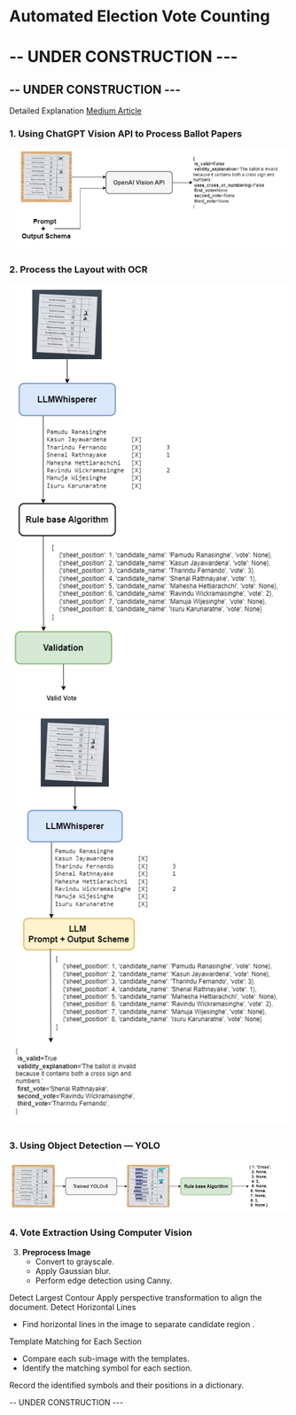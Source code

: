 # Automated Election Vote Counting
# -- UNDER CONSTRUCTION ---
## -- UNDER CONSTRUCTION ---




Detailed Explanation
[Medium Article](https://medium.com/@pamudu1111/automated-election-vote-counting-7b89900f7333)

### 1. Using ChatGPT Vision API to Process Ballot Papers
![Vision API](resources/LLM_proocessing.png)

### 2. Process the Layout with OCR
![Layout Processing](resources/LayoutParse.png)
![Layout Processing LLM](resources/LayoutParseLLM.png)


### 3. Using Object Detection — YOLO
![YOLO vote detection](resources/Yolo_vote_extraction.png)

### 4. Vote Extraction Using Computer Vision


3. **Preprocess Image**
   - Convert to grayscale.
   - Apply Gaussian blur.
   - Perform edge detection using Canny.

Detect Largest Contour
Apply perspective transformation to align the document.
Detect Horizontal Lines
   - Find horizontal lines in the image to separate candidate region .

Template Matching for Each Section
   - Compare each sub-image with the templates.
   - Identify the matching symbol for each section.

Record the identified symbols and their positions in a dictionary.


-- UNDER CONSTRUCTION ---
